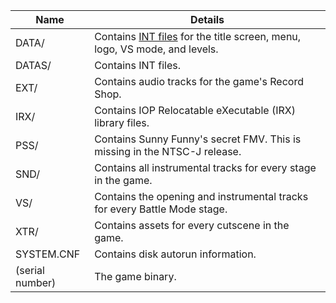 | Name            | Details                                                                                        |
|-----------------|------------------------------------------------------------------------------------------------|
| DATA/           | Contains [INT files](/ptr2/files/int) for the title screen, menu, logo, VS mode, and levels. |
| DATAS/          | Contains INT files.                                                                            |
| EXT/            | Contains audio tracks for the game's Record Shop.                                              |
| IRX/            | Contains IOP Relocatable eXecutable (IRX) library files.                                       |
| PSS/            | Contains Sunny Funny's secret FMV. This is missing in the NTSC-J release.                      |
| SND/            | Contains all instrumental tracks for every stage in the game.                                  |
| VS/             | Contains the opening and instrumental tracks for every Battle Mode stage.                      |
| XTR/            | Contains assets for every cutscene in the game.                                                |
| SYSTEM.CNF      | Contains disk autorun information.                                                             |
| (serial number) | The game binary.                                                                               |
